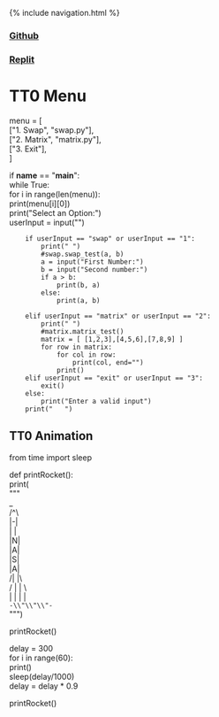 {% include navigation.html %}
### [Github](https://github.com/kamryns/curly-spork) 
### [Replit](https://replit.com/@kamryns1/curly-spork#.replit) 

# TT0 Menu
menu = [ </br>
["1. Swap", "swap.py"], </br>
["2. Matrix", "matrix.py"], </br>
["3. Exit"], </br>
] </br>

if __name__ == "__main__": </br>
while True: </br>
for i in range(len(menu)):</br>
print(menu[i][0])</br>
print("Select an Option:")</br>
userInput = input("")</br>

        if userInput == "swap" or userInput == "1":
            print(" ")
            #swap.swap_test(a, b)
            a = input("First Number:")
            b = input("Second number:")
            if a > b:
                print(b, a)
            else:
                print(a, b)

        elif userInput == "matrix" or userInput == "2":
            print(" ")
            #matrix.matrix_test()
            matrix = [ [1,2,3],[4,5,6],[7,8,9] ]
            for row in matrix:
                for col in row:
                    print(col, end="")
                print()
        elif userInput == "exit" or userInput == "3":
            exit()
        else:
            print("Enter a valid input")
        print("   ")

## TT0 Animation
from time import sleep

def printRocket(): </br>
print( </br>
""" </br>
 _</br>
/^\\</br>
|-|</br>
| |</br>
|N|</br>
|A|</br>
|S|</br>
|A|</br>
/| |\\</br>
/ | | \\</br>
|  | |  |</br>
`-\\"\\"\\"-`</br>
""")</br>

printRocket()

delay = 300</br>
for i in range(60):</br>
print()</br>
sleep(delay/1000)</br>
delay = delay * 0.9</br>

printRocket()
